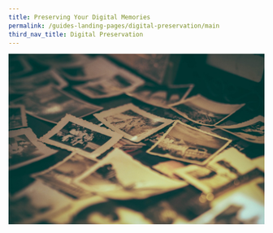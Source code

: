 ```yaml
---
title: Preserving Your Digital Memories
permalink: /guides-landing-pages/digital-preservation/main
third_nav_title: Digital Preservation
---
```

![Digital preservation resources banner](/images/digital-preservation/Digital-preservation-resources-banner.jpg)

